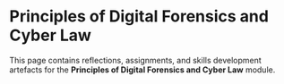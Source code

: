# Principles of Digital Forensics and Cyber Law

This page contains reflections, assignments, and skills development artefacts for the **Principles of Digital Forensics and Cyber Law** module.

